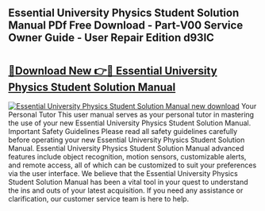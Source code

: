 ## Essential University Physics Student Solution Manual PDf Free Download - Part-V00 Service Owner Guide - User Repair Edition d93lC

# <h2><a href="http://bc5895.oget.top/?id=Essential+University+Physics+Student+Solution+Manual">🔗Download New 👉🔴 Essential University Physics Student Solution Manual</a></h2>

[![Essential University Physics Student Solution Manual new download](https://i.imgur.com/5g1atiW.png)](http://bc5895.oget.top/?id=Essential+University+Physics+Student+Solution+Manual)
Your Personal Tutor This user manual serves as your personal tutor in mastering the use of your new Essential University Physics Student Solution Manual. Important Safety Guidelines Please read all safety guidelines carefully before operating your new Essential University Physics Student Solution Manual. Essential University Physics Student Solution Manual advanced features include object recognition, motion sensors, customizable alerts, and remote access, all of which can be customized to suit your preferences via the user interface. We believe that the Essential University Physics Student Solution Manual has been a vital tool in your quest to understand the ins and outs of your latest acquisition. If you need any assistance or clarification, our customer service team is here to help.
